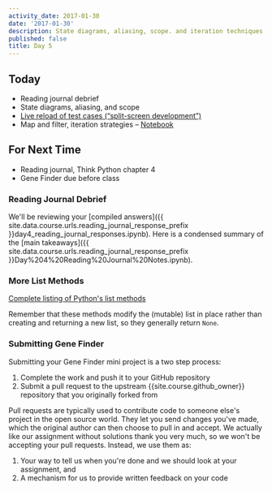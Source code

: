 ```yaml
---
activity_date: 2017-01-30
date: '2017-01-30'
description: State diagrams, aliasing, scope. and iteration techniques.
published: false
title: Day 5
---
```


## Today

* Reading journal debrief
* State diagrams, aliasing, and scope
* [Live reload of test cases (“split-screen development”)](https://piazza.com/class/ijkborva8jk70v?cid=85)
* Map and filter, iteration strategies – [Notebook](https://github.com//{{site.course.github_owner}}/ClassNotes/blob/master/Day5_Iteration.ipynb)

## For Next Time

* Reading journal, Think Python chapter 4
* Gene Finder due before class


### Reading Journal Debrief

We'll be reviewing your [compiled
answers]({{ site.data.course.urls.reading_journal_response_prefix }}day4_reading_journal_responses.ipynb).
Here is a condensed summary of the [main
takeaways]({{ site.data.course.urls.reading_journal_response_prefix }}Day%204%20Reading%20Journal%20Notes.ipynb).


### More List Methods

[Complete listing of Python's list
methods](https://docs.python.org/2/tutorial/datastructures.html)

Remember that these methods modify the (mutable) list in place rather than
creating and returning a new list, so they generally return `None`.


### Submitting Gene Finder

Submitting your Gene Finder mini project is a two step process:

1. Complete the work and push it to your GitHub repository
2. Submit a pull request to the upstream {{site.course.github_owner}} repository that you originally forked from

Pull requests are typically used to contribute code to someone else's project
in the open source world. They let you send changes you've made, which the
original author can then choose to pull in and accept. We actually like our
assignment without solutions thank you very much, so we won't be accepting
your pull requests. Instead, we use them as:

1. Your way to tell us when you're done and we should look at your assignment, and
2. A mechanism for us to provide written feedback on your code
